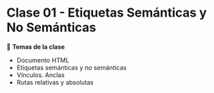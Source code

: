 # Clase 01 - Etiquetas Semánticas y No Semánticas
🎯 **Temas de la clase**
- Documento HTML
- Etiquetas semánticas y no semánticas
- Vínculos. Anclas
- Rutas relativas y absolutas
